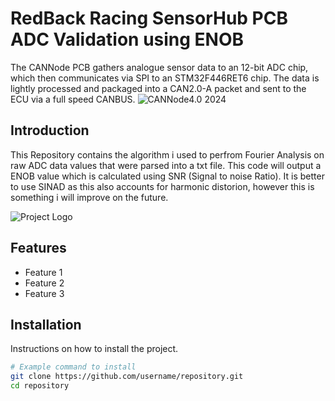 # RedBack Racing SensorHub PCB ADC Validation using ENOB

The CANNode PCB gathers analogue sensor data to an 12-bit ADC chip, which then communicates via SPI to an STM32F446RET6 chip. The data is lightly processed and packaged into a CAN2.0-A packet and sent to the ECU via a full speed CANBUS. 
![CANNode4.0 2024](C:\Users\Public\Pictures\CANNode4.0.jpg)

## Introduction

This Repository contains the algorithm i used to perfrom Fourier Analysis on raw ADC data values that were parsed into a txt file. This code will output a ENOB value which is calculated using SNR (Signal to noise Ratio). It is better to use SINAD as this also accounts for harmonic distorion, however this is something i will improve on the future.

![Project Logo](https://example.com/path/to/logo.jpg)

## Features

- Feature 1
- Feature 2
- Feature 3

## Installation

Instructions on how to install the project.

```bash
# Example command to install
git clone https://github.com/username/repository.git
cd repository
